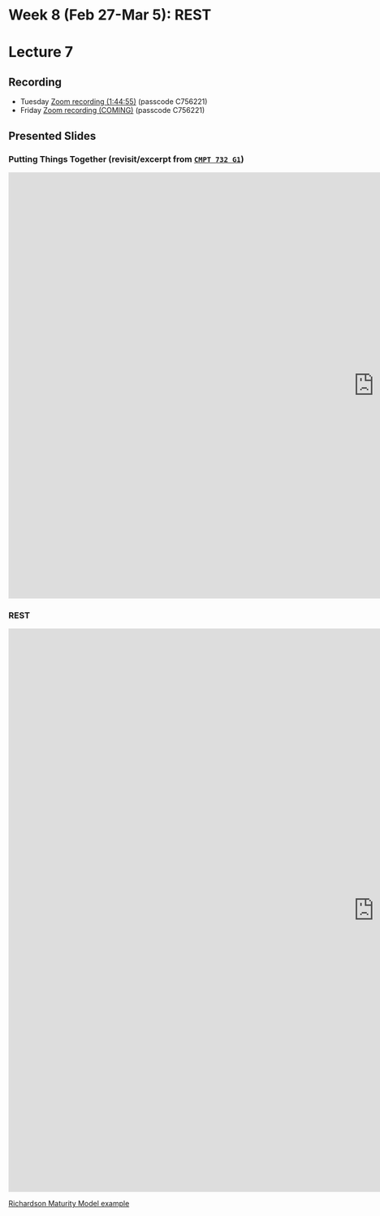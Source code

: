 # Week 8 (Feb 27-Mar 5): REST
# Lecture 7

## Recording

* Tuesday [Zoom recording (1:44:55)](https://sfu.zoom.us/rec/share/uoIvUWHEz8hOqs8ZTb0_q3YpiREYs3V5I1sGkA7fgjuebjUcj9J3dNkwTuGBRq28.pf2m0CKDq6thVW_8?startTime=1646151802000) (passcode C756221)
* Friday [Zoom recording (COMING)]() (passcode C756221)

## Presented Slides  

### Putting Things Together (revisit/excerpt from [`CMPT 732 G1`](https://coursys.sfu.ca/2021fa-cmpt-732-g1/))
<div class="video-container-16by9"><iframe src="https://docs.google.com/presentation/d/e/2PACX-1vRnYhA8uVtnyNaskB0hYoX9BhyLwtaM7vtpKJc0A56prpquoVU6w1PCacIEkrEfXt6VDmB4eLB5nAMq/embed?start=false&loop=false&delayms=3000" frameborder="0" width="1440" height="839" allowfullscreen="true" mozallowfullscreen="true" webkitallowfullscreen="true"></iframe></div>

### REST

<div class="video-container-4by3"><iframe src="https://docs.google.com/presentation/d/e/2PACX-1vTmv4deaWpi6dn7KvdxOy_DGcHxxV38U5Y7gP3JLBkfdama-dj-slDvu84x0bOjfY9-iMqrY6-DVJ_d/embed?start=false&loop=false&delayms=3000" frameborder="0" width="1440" height="1109" allowfullscreen="true" mozallowfullscreen="true" webkitallowfullscreen="true"></iframe></iframe></div>

[Richardson Maturity Model example](https://martinfowler.com/articles/richardsonMaturityModel.html)

